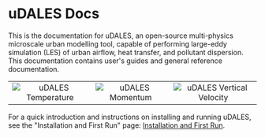 # uDALES Docs

This is the documentation for uDALES, an open-source multi-physics microscale urban modelling tool, capable of performing large-eddy simulation (LES) of urban airflow, heat transfer, and pollutant dispersion. This documentation contains user's guides and general reference documentation.

| | | |
|:--:|:--:|:--:|
| ![uDALES Temperature](./assets/images/T_5fps.gif) | ![uDALES Momentum](./assets/images/M_5fps.gif) | ![uDALES Vertical Velocity](./assets/images/w_5fps.gif) |

For a quick introduction and instructions on installing and running uDALES, see the "Installation and First Run" page: [Installation and First Run](./udales-installation.md).